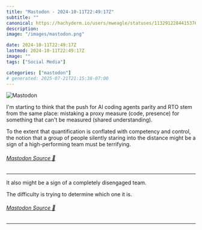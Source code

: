 ```yaml
---
title: "Mastodon - 2024-10-11T22:49:17Z"
subtitle: ""
canonical: https://hachyderm.io/users/mweagle/statuses/113291228441537664
description:
image: "/images/mastodon.png"

date: 2024-10-11T22:49:17Z
lastmod: 2024-10-11T22:49:17Z
image: ""
tags: ["Social Media"]

categories: ["mastodon"]
# generated: 2025-07-21T21:15:38-07:00
---
```

![Mastodon](/images/mastodon.png)

<p>I&#39;m starting to think that the push for AI coding agents parity and RTO stem from the same place: mistaking a proxy measure (code, presence) for something that can&#39;t be measured (shared understanding). </p><p>To the extent that quantification is conflated with competency and control, the notion that a group of people silently staring into the distance might be a sign of a high-performing team must be terrifying.</p>


###### [Mastodon Source 🐘](https://hachyderm.io/@mweagle/113291228441537664)

___

<p>It also might be a sign of a completely disengaged team.</p><p>The difficulty is trying to determine which one it is.</p>


###### [Mastodon Source 🐘](https://hachyderm.io/@mweagle/113291247284512606)

___
